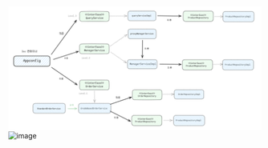 ![img.png](img.png)
<img width="751" height="460" alt="image" src="https://github.com/user-attachments/assets/12859eda-d080-48a8-9127-202f7190342c" />



